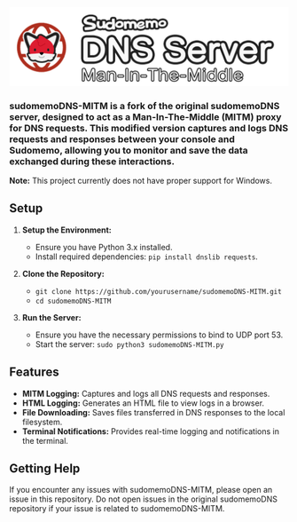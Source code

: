 ![sudomemoDNS-MITM Logo](/sudomemoDNS-MITM_banner.png)

### sudomemoDNS-MITM is a fork of the original sudomemoDNS server, designed to act as a Man-In-The-Middle (MITM) proxy for DNS requests. This modified version captures and logs DNS requests and responses between your console and Sudomemo, allowing you to monitor and save the data exchanged during these interactions.

**Note:** This project currently does not have proper support for Windows.

## Setup

1. **Setup the Environment:**
    - Ensure you have Python 3.x installed.
    - Install required dependencies: `pip install dnslib requests`.

2. **Clone the Repository:**
    - `git clone https://github.com/yourusername/sudomemoDNS-MITM.git`
    - `cd sudomemoDNS-MITM`

3. **Run the Server:**
    - Ensure you have the necessary permissions to bind to UDP port 53.
    - Start the server: `sudo python3 sudomemoDNS-MITM.py`


## Features

- **MITM Logging:** Captures and logs all DNS requests and responses.
- **HTML Logging:** Generates an HTML file to view logs in a browser.
- **File Downloading:** Saves files transferred in DNS responses to the local filesystem.
- **Terminal Notifications:** Provides real-time logging and notifications in the terminal.

## Getting Help

If you encounter any issues with sudomemoDNS-MITM, please open an issue in this repository. Do not open issues in the original sudomemoDNS repository if your issue is related to sudomemoDNS-MITM.
